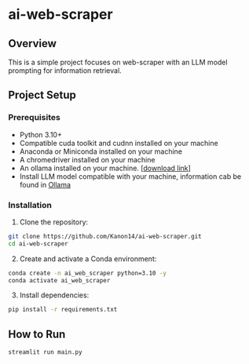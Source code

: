 # ai-web-scraper

## Overview
This is a simple project focuses on web-scraper with an LLM model prompting for information retrieval.

## Project Setup
### Prerequisites
- Python 3.10+
- Compatible cuda toolkit and cudnn installed on your machine
- Anaconda or Miniconda installed on your machine
- A chromedriver installed on your machine
- An ollama installed on your machine. [[download link](https://ollama.com/download)]
- Install LLM model compatible with your machine, information cab be found in [Ollama](https://github.com/ollama/ollama)

### Installation
1. Clone the repository:
```bash
git clone https://github.com/Kanon14/ai-web-scraper.git
cd ai-web-scraper
```

2. Create and activate a Conda environment:
```bash
conda create -n ai_web_scraper python=3.10 -y
conda activate ai_web_scraper
```

3. Install dependencies:
```bash
pip install -r requirements.txt
```

## How to Run
```bash
streamlit run main.py
```